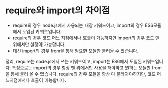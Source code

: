 # require와 import의 차이점

- require의 경우 node.js에서 사용되는 내장 키워드이고, import의 경우 ES6모듈에서 도입된 키워드입니다.
- require의 경우 코드 어느 지점에서나 호출이 가능하지만 import의 경우 코드 맨 위에서만 실행이 가능합니다.
- 대신 import의 경우 from을 통해 필요한 모듈만 불러올 수 있습니다.

정리,
require는 node.js에서 쓰는 키워드이고, import는 ES6에서 도입된 키워드입니다.
특징으로는 import의 경우 항상 맨 위에서만 사용을 해야하고 원하는 모듈만 from을 통해 불러 올 수 있습니다.
require의 경우 모듈을 항상 다 불러와야하지만, 코드 어느지점에서나 호출이 가능합니다.

